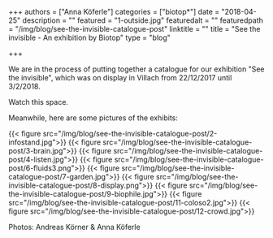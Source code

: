 +++
authors = ["Anna Köferle"]
categories = ["biotop*"]
date = "2018-04-25"
description = ""
featured = "1-outside.jpg"
featuredalt = ""
featuredpath = "/img/blog/see-the-invisible-catalogue-post"
linktitle = ""
title = "See the invisible - An exhibition by Biotop"
type = "blog"

+++

We are in the process of putting together a catalogue for our exhibition "See the invisible", which was on display in Villach from 22/12/2017 until 3/2/2018.

Watch this space.

Meanwhile, here are some pictures of the exhibits:

{{< figure src="/img/blog/see-the-invisible-catalogue-post/2-infostand.jpg">}}
{{< figure src="/img/blog/see-the-invisible-catalogue-post/3-brain.jpg">}}
{{< figure src="/img/blog/see-the-invisible-catalogue-post/4-listen.jpg">}}
{{< figure src="/img/blog/see-the-invisible-catalogue-post/6-fluids3.png">}}
{{< figure src="/img/blog/see-the-invisible-catalogue-post/7-garden.jpg">}}
{{< figure src="/img/blog/see-the-invisible-catalogue-post/8-display.png">}}
{{< figure src="/img/blog/see-the-invisible-catalogue-post/9-biophile.jpg">}}
{{< figure src="/img/blog/see-the-invisible-catalogue-post/11-coloso2.jpg">}}
{{< figure src="/img/blog/see-the-invisible-catalogue-post/12-crowd.jpg">}}

Photos: Andreas Körner & Anna Köferle
